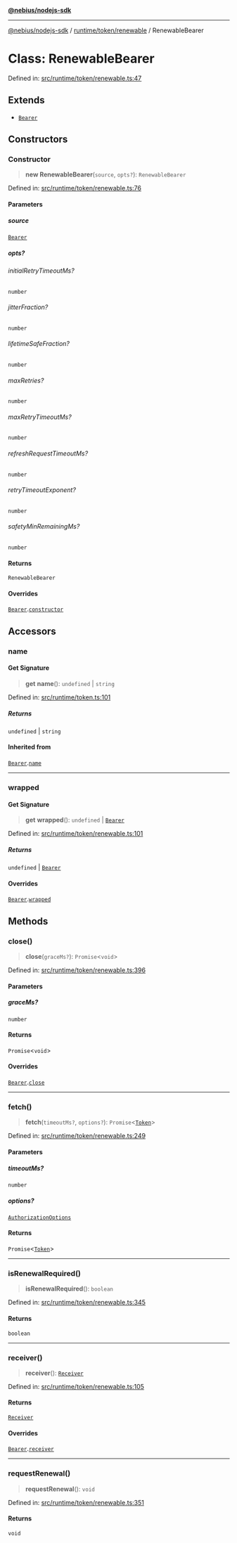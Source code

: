 [**@nebius/nodejs-sdk**](../../../../README.md)

---

[@nebius/nodejs-sdk](../../../../README.md) / [runtime/token/renewable](../README.md) / RenewableBearer

# Class: RenewableBearer

Defined in: [src/runtime/token/renewable.ts:47](https://github.com/nebius/nodejs-sdk/blob/2ec552fb564ad8fdbf78c4eb6e73ce9101501e8a/src/runtime/token/renewable.ts#L47)

## Extends

- [`Bearer`](../../classes/Bearer.md)

## Constructors

### Constructor

> **new RenewableBearer**(`source`, `opts?`): `RenewableBearer`

Defined in: [src/runtime/token/renewable.ts:76](https://github.com/nebius/nodejs-sdk/blob/2ec552fb564ad8fdbf78c4eb6e73ce9101501e8a/src/runtime/token/renewable.ts#L76)

#### Parameters

##### source

[`Bearer`](../../classes/Bearer.md)

##### opts?

###### initialRetryTimeoutMs?

`number`

###### jitterFraction?

`number`

###### lifetimeSafeFraction?

`number`

###### maxRetries?

`number`

###### maxRetryTimeoutMs?

`number`

###### refreshRequestTimeoutMs?

`number`

###### retryTimeoutExponent?

`number`

###### safetyMinRemainingMs?

`number`

#### Returns

`RenewableBearer`

#### Overrides

[`Bearer`](../../classes/Bearer.md).[`constructor`](../../classes/Bearer.md#constructor)

## Accessors

### name

#### Get Signature

> **get** **name**(): `undefined` \| `string`

Defined in: [src/runtime/token.ts:101](https://github.com/nebius/nodejs-sdk/blob/2ec552fb564ad8fdbf78c4eb6e73ce9101501e8a/src/runtime/token.ts#L101)

##### Returns

`undefined` \| `string`

#### Inherited from

[`Bearer`](../../classes/Bearer.md).[`name`](../../classes/Bearer.md#name)

---

### wrapped

#### Get Signature

> **get** **wrapped**(): `undefined` \| [`Bearer`](../../classes/Bearer.md)

Defined in: [src/runtime/token/renewable.ts:101](https://github.com/nebius/nodejs-sdk/blob/2ec552fb564ad8fdbf78c4eb6e73ce9101501e8a/src/runtime/token/renewable.ts#L101)

##### Returns

`undefined` \| [`Bearer`](../../classes/Bearer.md)

#### Overrides

[`Bearer`](../../classes/Bearer.md).[`wrapped`](../../classes/Bearer.md#wrapped)

## Methods

### close()

> **close**(`graceMs?`): `Promise`\<`void`\>

Defined in: [src/runtime/token/renewable.ts:396](https://github.com/nebius/nodejs-sdk/blob/2ec552fb564ad8fdbf78c4eb6e73ce9101501e8a/src/runtime/token/renewable.ts#L396)

#### Parameters

##### graceMs?

`number`

#### Returns

`Promise`\<`void`\>

#### Overrides

[`Bearer`](../../classes/Bearer.md).[`close`](../../classes/Bearer.md#close)

---

### fetch()

> **fetch**(`timeoutMs?`, `options?`): `Promise`\<[`Token`](../../classes/Token.md)\>

Defined in: [src/runtime/token/renewable.ts:249](https://github.com/nebius/nodejs-sdk/blob/2ec552fb564ad8fdbf78c4eb6e73ce9101501e8a/src/runtime/token/renewable.ts#L249)

#### Parameters

##### timeoutMs?

`number`

##### options?

[`AuthorizationOptions`](../../../authorization/provider/interfaces/AuthorizationOptions.md)

#### Returns

`Promise`\<[`Token`](../../classes/Token.md)\>

---

### isRenewalRequired()

> **isRenewalRequired**(): `boolean`

Defined in: [src/runtime/token/renewable.ts:345](https://github.com/nebius/nodejs-sdk/blob/2ec552fb564ad8fdbf78c4eb6e73ce9101501e8a/src/runtime/token/renewable.ts#L345)

#### Returns

`boolean`

---

### receiver()

> **receiver**(): [`Receiver`](../../classes/Receiver.md)

Defined in: [src/runtime/token/renewable.ts:105](https://github.com/nebius/nodejs-sdk/blob/2ec552fb564ad8fdbf78c4eb6e73ce9101501e8a/src/runtime/token/renewable.ts#L105)

#### Returns

[`Receiver`](../../classes/Receiver.md)

#### Overrides

[`Bearer`](../../classes/Bearer.md).[`receiver`](../../classes/Bearer.md#receiver)

---

### requestRenewal()

> **requestRenewal**(): `void`

Defined in: [src/runtime/token/renewable.ts:351](https://github.com/nebius/nodejs-sdk/blob/2ec552fb564ad8fdbf78c4eb6e73ce9101501e8a/src/runtime/token/renewable.ts#L351)

#### Returns

`void`
